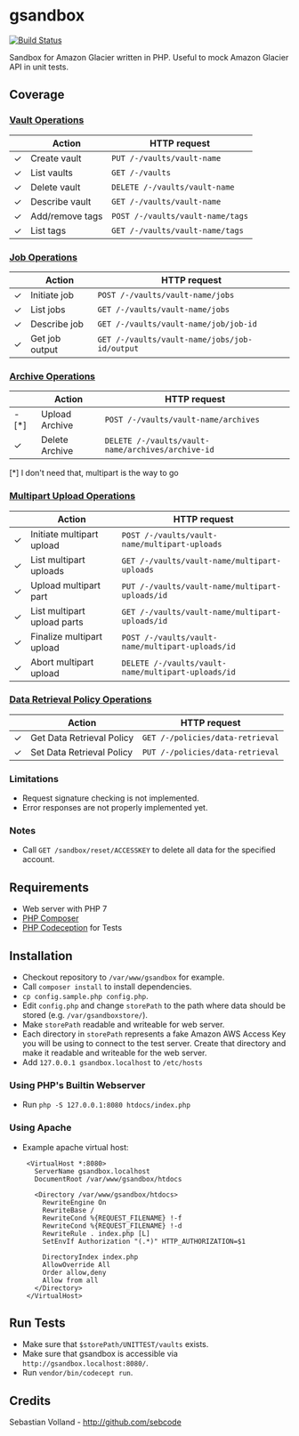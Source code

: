 # gsandbox

[![Build Status](https://travis-ci.org/sebcode/gsandbox.svg?branch=master)](https://travis-ci.org/sebcode/gsandbox)

Sandbox for Amazon Glacier written in PHP. Useful to mock Amazon Glacier API in unit tests.

## Coverage

### [Vault Operations](http://docs.aws.amazon.com/amazonglacier/latest/dev/vault-operations.html)

|  | Action | HTTP request |
| --- | --- | --- |
| ✓ | Create vault | `PUT /-/vaults/vault-name` |
| ✓ | List vaults | `GET /-/vaults` |
| ✓ | Delete vault | `DELETE /-/vaults/vault-name` |
| ✓ | Describe vault | `GET /-/vaults/vault-name` |
| ✓ | Add/remove tags | `POST /-/vaults/vault-name/tags` |
| ✓ | List tags | `GET /-/vaults/vault-name/tags` |

### [Job Operations](http://docs.aws.amazon.com/amazonglacier/latest/dev/job-operations.html)

|  | Action | HTTP request |
| --- | --- | --- |
| ✓ | Initiate job | `POST /-/vaults/vault-name/jobs` |
| ✓ | List jobs | `GET /-/vaults/vault-name/jobs` |
| ✓ | Describe job | `GET /-/vaults/vault-name/job/job-id` |
| ✓ | Get job output | `GET /-/vaults/vault-name/jobs/job-id/output` |

### [Archive Operations](http://docs.aws.amazon.com/amazonglacier/latest/dev/archive-operations.html)

|  | Action | HTTP request |
| --- | --- | --- |
| - [*] | Upload Archive | `POST /-/vaults/vault-name/archives` |
| ✓ | Delete Archive | `DELETE /-/vaults/vault-name/archives/archive-id` |

[*] I don't need that, multipart is the way to go

### [Multipart Upload Operations](http://docs.aws.amazon.com/amazonglacier/latest/dev/multipart-archive-operations.html)

|  | Action | HTTP request |
| --- | --- | --- |
| ✓ | Initiate multipart upload | `POST /-/vaults/vault-name/multipart-uploads` |
| ✓ | List multipart uploads | `GET /-/vaults/vault-name/multipart-uploads` |
| ✓ | Upload multipart part | `PUT /-/vaults/vault-name/multipart-uploads/id` |
| ✓ | List multipart upload parts | `GET /-/vaults/vault-name/multipart-uploads/id` |
| ✓ | Finalize multipart upload | `POST /-/vaults/vault-name/multipart-uploads/id` |
| ✓ | Abort multipart upload | `DELETE /-/vaults/vault-name/multipart-uploads/id` |

### [Data Retrieval Policy Operations](http://docs.aws.amazon.com/amazonglacier/latest/dev/data-retrieval-policy-operations.html)

|  | Action | HTTP request |
| --- | --- | --- |
| ✓ | Get Data Retrieval Policy | `GET /-/policies/data-retrieval` |
| ✓ | Set Data Retrieval Policy | `PUT /-/policies/data-retrieval` |

### Limitations

 * Request signature checking is not implemented.
 * Error responses are not properly implemented yet.

### Notes

 * Call `GET /sandbox/reset/ACCESSKEY` to delete all data for the specified account.

## Requirements

 * Web server with PHP 7
 * [PHP Composer](https://getcomposer.org/)
 * [PHP Codeception](http://codeception.com/) for Tests

## Installation

 * Checkout repository to `/var/www/gsandbox` for example.
 * Call `composer install` to install dependencies.
 * `cp config.sample.php config.php`.
 * Edit `config.php` and change `storePath` to the path where data should be
   stored (e.g. `/var/gsandboxstore/`).
 * Make `storePath` readable and writeable for web server.
 * Each directory in `storePath` represents a fake Amazon AWS Access Key you
   will be using to connect to the test server. Create that directory and make
   it readable and writeable for the web server.
 * Add `127.0.0.1 gsandbox.localhost` to `/etc/hosts`

### Using PHP's Builtin Webserver

 * Run `php -S 127.0.0.1:8080 htdocs/index.php`

### Using Apache

 * Example apache virtual host:

        <VirtualHost *:8080>
          ServerName gsandbox.localhost
          DocumentRoot /var/www/gsandbox/htdocs

          <Directory /var/www/gsandbox/htdocs>
            RewriteEngine On
            RewriteBase /
            RewriteCond %{REQUEST_FILENAME} !-f
            RewriteCond %{REQUEST_FILENAME} !-d
            RewriteRule . index.php [L]
            SetEnvIf Authorization "(.*)" HTTP_AUTHORIZATION=$1

            DirectoryIndex index.php
            AllowOverride All
            Order allow,deny
            Allow from all
          </Directory>
        </VirtualHost>

## Run Tests

 * Make sure that `$storePath/UNITTEST/vaults` exists.
 * Make sure that gsandbox is accessible via `http://gsandbox.localhost:8080/`.
 * Run `vendor/bin/codecept run`.

## Credits

Sebastian Volland - http://github.com/sebcode
